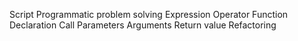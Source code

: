 Script
Programmatic problem solving
Expression
Operator
Function
Declaration
Call
Parameters
Arguments
Return value
Refactoring